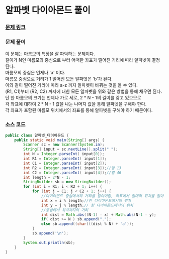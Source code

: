 # 알파벳 다이아몬드 풀이
### [문제 링크](https://www.acmicpc.net/problem/1262)
### 문제 풀이
이 문제는 마름모의 특징을 잘 파악하는 문제이다. </br>
길이가 N인 마름모의 중심으로 부터 어떠한 좌표가 떨어진 거리에 따라 알파벳이 결정된다. </br>
마름모의 중심은 언제나 'a' 이다. </br>
마름모 중심으로 거리가 1 떨어진 모든 알파벳은 'b'가 된다. </br>
이와 같이 떨어진 거리에 따라 a-z 까지 알파벳이 바뀌는 것을 볼 수 있다. </br>
(R1, C1)부터 (R2, C2) 까지에 대한 모든 알파벳을 위와 같은 방법을 통해 채우면 된다.</br>
단 한 마름모의 크기는 언제나 가로 세로, 2 * N - 1의 길이를 갖고 있으므로  </br>
각 좌표에 대하여 2 * N - 1 값을 나눈 나머지 값을 통해 알파벳을 구해야 한다.  </br>
각 좌표가 포함된 마름모 위치에서의 좌표를 통해 알파벳을 구해야 하기 때문이다.  </br>


### 소스 코드
```java
public class 알파벳_다이아몬드 {
    public static void main(String[] args) {
        Scanner sc = new Scanner(System.in);
        String[] input = sc.nextLine().split(" ");
        int N = Integer.parseInt( input[0]);
        int R1 = Integer.parseInt( input[1]);
        int C1 = Integer.parseInt( input[2]);
        int R2 = Integer.parseInt( input[3]);//행 13
        int C2 = Integer.parseInt( input[4]);//열 46
        int length = 2*N - 1;
        StringBuilder sb = new StringBuilder();
        for (int i = R1; i < R2 + 1; i++) {
            for (int j = C1; j < C2 + 1; j++) {
                //다이아몬드 중심에서의 거리를 알아야함, 좌표에서 절대적 위치를 알아야함
                int x = i % length;//한 다이아몬드에서의 위치
                int y = j % length;// 한 다이아몬드에서의 위치
                //중심에서 위치까지의 거리
                int dist = Math.abs((N-1) - x) + Math.abs(N-1 - y);
                if( dist >= N ) sb.append(".");
                else sb.append((char)((dist % N) + 'a'));
            }
            sb.append('\n');
        }
        System.out.println(sb);
    }
}
```